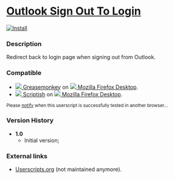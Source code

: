 # [Outlook Sign Out To Login](https://github.com/jerone/UserScripts/tree/master/Outlook_Sign_Out_To_Login)

[![Install](https://raw.github.com/jerone/UserScripts/master/_resources/Install-button.jpg)](https://github.com/jerone/UserScripts/raw/master/Outlook_Sign_Out_To_Login/Outlook_Sign_Out_To_Login.user.js)

### Description

Redirect back to login page when signing out from Outlook.

### Compatible

* [![](https://raw.github.com/jerone/UserScripts/master/_resources/Greasemonkey.png) Greasemonkey](https://addons.mozilla.org/firefox/addon/greasemonkey/) on [![](https://raw.github.com/jerone/UserScripts/master/_resources/Firefox.png) Mozilla Firefox Desktop](http://www.mozilla.org/en-US/firefox/fx/#desktop).
* [![](https://raw.github.com/jerone/UserScripts/master/_resources/Scriptish.png) Scriptish](https://addons.mozilla.org/firefox/addon/scriptish/) on [![](https://raw.github.com/jerone/UserScripts/master/_resources/Firefox.png) Mozilla Firefox Desktop](http://www.mozilla.org/en-US/firefox/fx/#desktop).

<sub>Please [notify](https://github.com/jerone/UserScripts/issues/new?title=Userscript%20%3Cname%3E%20%28%3Cversion%3E%29%20also%20works%20in%20%3Cbrowser%3E%20on%20%3Cdesktop/device%3E) when this userscript is successfully tested in another browser...</sub>

### Version History

* **1.0**
    * Initial version;

### External links

* [Userscripts.org](http://userscripts.org/scripts/show/174394) (not maintained anymore).